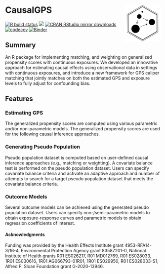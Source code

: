 # CausalGPS  <a href="https://fasrc.github.io/CausalGPS/"><img src="man/figures/png/causalgps_logo_01.png" align="right" width="120" /></a>

<!-- badges: start -->
[![R build status](https://github.com/fasrc/CausalGPS/workflows/R-CMD-check/badge.svg)](https://github.com/fasrc/CausalGPS/actions)
[![](https://www.r-pkg.org/badges/version-last-release/CausalGPS)](https://cran.r-project.org/package=CausalGPS)
[![CRAN RStudio mirror downloads](https://cranlogs.r-pkg.org/badges/grand-total/CausalGPS)](http://www.r-pkg.org/pkg/causalgps)
[![codecov](https://codecov.io/gh/fasrc/CausalGPS/branch/develop/graph/badge.svg?token=97PCUXRGXH)](https://app.codecov.io/gh/fasrc/CausalGPS/)
[![Binder](https://mybinder.org/badge_logo.svg)](https://mybinder.org/v2/gh/NSAPH/R_project_binder/master?urlpath=rstudio)
<!-- badges: end -->


## Summary

An R package for implementing matching, and weighting on generalized propensity scores with continuous exposures. We developed an innovative approach for estimating causal effects using observational data in settings with continuous exposures, and introduce a new framework for GPS caliper matching that jointly matches on both the estimated GPS and exposure levels to fully adjust for confounding bias.

## Features

### Estimating GPS

The generalized propensity scores are computed using various parametric and/or non-parametric models. The generalized propensity scores are used for the following causal inference approaches. 

### Generating Pseudo Population

Pseudo population dataset is computed based on user-defined causal inference approaches (e.g., matching or weighting). A covariate balance test is performed on the pseudo population dataset. Users can specify covariate balance criteria and activate an adaptive approach and number of attempts to search for a target pseudo population dataset that meets the covariate balance criteria.

###  Outcome Models

Several outcome models can be achieved using the generated pseudo population dataset. Users can specify non-/semi-parametric models to obtain exposure-response curves and parametric models to obtain regression coefficients of interest.

#### Acknowledgments

Funding was provided by the Health Effects Institute grant 4953-RFA14-3/16-4, Environmental Protection Agency grant 83587201-0, National Institute of Health grants R01 ES026217, R01 MD012769, R01 ES028033, 1R01 ES030616, 1R01 AG066793-01R01, 1R01 ES029950, R01 ES028033-S1, Alfred P. Sloan Foundation grant G-2020-13946.
